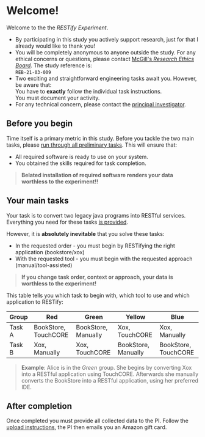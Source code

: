 # Welcome!

Welcome to the the *RESTify Experiment*.

 * By participating in this study you actively support research, just for that I already would like to thank you!
 * You will be completely anonymous to anyone outside the study. For any ethical concerns or questions, please contact [McGill's *Research Ethics Board*](mailto:lynda.mcneil@mcgill.ca). The study reference is:  
```REB-21-03-009```
 * Two exciting and straightforward engineering tasks await you. However, be aware that:  
You have to **exactly** follow the individual task instructions.  
You must document your activity. 
 * For any technical concern, please contact the [principal investigator](mailto:maximilian.schiedermeier@mcgill.ca).

## Before you begin

Time itself is a primary metric in this study. Before you tackle the two main tasks, please [run through all preliminary tasks](preliminaries). This will ensure that:

 * All required software is ready to use on your system.
 * You obtained the skills required for task completion.

 > **Belated installation of required software renders your data worthless to the experiment!!**

## Your main tasks

Your task is to convert two legacy java programs into RESTful services. Everything you need for these tasks [is provided](preliminaries).

However, it is **absolutely inevitable** that you solve these tasks:

 * In the requested order - you must begin by RESTifying the right application (bookstore/xox)
 * With the requested tool - you must begin with the requested approach (manual/tool-assisted)

 > **If you change task order, context or approach, your data is worthless to the experiment!**

This table tells you which task to begin with, which tool to use and which application to RESTify:


| Group | Red | Green | Yellow | Blue |
|---|---|---|---|---|
| Task A | BookStore, TouchCORE | BookStore, Manually | Xox, TouchCORE | Xox, Manually |
| Task B | Xox, Manually | Xox, TouchCORE | BookStore, Manually | BookStore, TouchCORE |

 > **Example**: Alice is in the *Green* group. She begins by converting Xox into a RESTful application using TouchCORE. Afterwards she manually converts the BookStore into a RESTful application, using her preferred IDE.

## After completion

Once completed you must provide all collected data to the PI. Follow the [upload instructions](upload), the PI then emails you an Amazon gift card.

